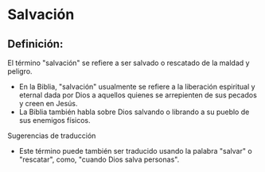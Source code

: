 # Salvación

## Definición: 

El término "salvación" se refiere a ser salvado o rescatado de la maldad y peligro.

* En la Biblia, "salvación" usualmente se refiere a la liberación espiritual y eternal dada por Dios a aquellos quienes se arrepienten de sus pecados y creen en Jesús.
* La Biblia también habla sobre Dios salvando o librando a su pueblo de sus enemigos físicos.

Sugerencias de traducción

* Este término puede también ser traducido usando la palabra "salvar" o "rescatar", como, "cuando Dios salva personas".

